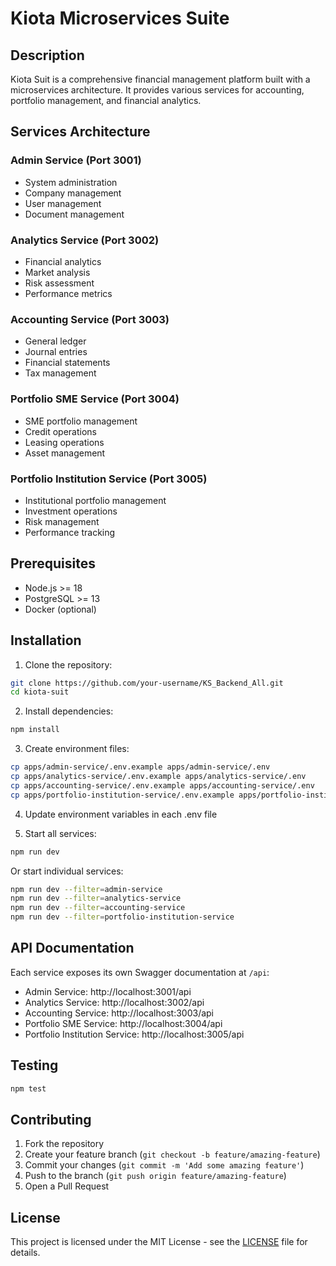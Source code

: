 # Kiota Microservices Suite

## Description
Kiota Suit is a comprehensive financial management platform built with a microservices architecture. It provides various services for accounting, portfolio management, and financial analytics.

## Services Architecture

### Admin Service (Port 3001)
- System administration
- Company management
- User management
- Document management

### Analytics Service (Port 3002)
- Financial analytics
- Market analysis
- Risk assessment
- Performance metrics

### Accounting Service (Port 3003)
- General ledger
- Journal entries
- Financial statements
- Tax management

### Portfolio SME Service (Port 3004)
- SME portfolio management
- Credit operations
- Leasing operations
- Asset management

### Portfolio Institution Service (Port 3005)
- Institutional portfolio management
- Investment operations
- Risk management
- Performance tracking

## Prerequisites
- Node.js >= 18
- PostgreSQL >= 13
- Docker (optional)

## Installation

1. Clone the repository:
```bash
git clone https://github.com/your-username/KS_Backend_All.git
cd kiota-suit
```

2. Install dependencies:
```bash
npm install
```

3. Create environment files:
```bash
cp apps/admin-service/.env.example apps/admin-service/.env
cp apps/analytics-service/.env.example apps/analytics-service/.env
cp apps/accounting-service/.env.example apps/accounting-service/.env
cp apps/portfolio-institution-service/.env.example apps/portfolio-institution-service/.env
```

4. Update environment variables in each .env file

5. Start all services:
```bash
npm run dev
```

Or start individual services:
```bash
npm run dev --filter=admin-service
npm run dev --filter=analytics-service
npm run dev --filter=accounting-service
npm run dev --filter=portfolio-institution-service
```

## API Documentation
Each service exposes its own Swagger documentation at `/api`:
- Admin Service: http://localhost:3001/api
- Analytics Service: http://localhost:3002/api
- Accounting Service: http://localhost:3003/api
- Portfolio SME Service: http://localhost:3004/api
- Portfolio Institution Service: http://localhost:3005/api

## Testing
```bash
npm test
```

## Contributing
1. Fork the repository
2. Create your feature branch (`git checkout -b feature/amazing-feature`)
3. Commit your changes (`git commit -m 'Add some amazing feature'`)
4. Push to the branch (`git push origin feature/amazing-feature`)
5. Open a Pull Request

## License
This project is licensed under the MIT License - see the [LICENSE](LICENSE) file for details.
